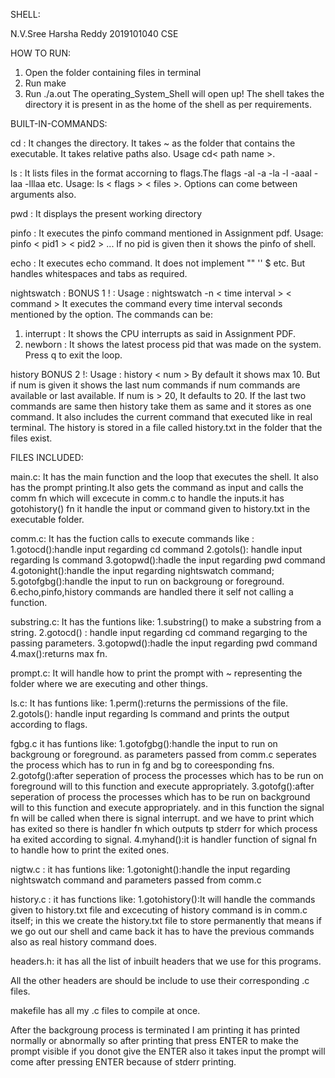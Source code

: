 SHELL:

N.V.Sree Harsha Reddy 2019101040 CSE

HOW TO RUN:

1. Open the folder containing files in terminal
2. Run make
3. Run ./a.out
The operating_System_Shell will open up!
The shell takes the directory it is present in as the home of the shell as per requirements.

BUILT-IN-COMMANDS:

cd :
It changes the directory. It takes ~ as the folder that contains the executable. It takes relative paths also. Usage cd< path name >.

ls :
It lists files in the format accorning to flags.The flags -al -a -la -l -aaal -laa -lllaa etc. Usage: ls < flags > < files >. Options can come between arguments also. 

pwd :
It displays the present working directory

pinfo :
It executes the pinfo command mentioned in Assignment pdf. Usage: pinfo < pid1 > < pid2 > ...
If no pid is given then it shows the pinfo of shell.

echo :
It executes echo command. It does not implement "" '' $ etc. But handles whitespaces and tabs as required.

nightswatch :
BONUS 1 ! : Usage : nightswatch -n < time interval > < command >
It executes the command every time interval seconds mentioned by the option.
The commands can be:
1. interrupt : It shows the CPU interrupts as said in Assignment PDF.
2. newborn : It shows the latest process pid that was made on the system.
Press q to exit the loop.

history
BONUS 2 !: Usage : history < num >
By default it shows max 10. But if num is given it shows the last num commands if num commands are available or last available. If num is > 20, It defaults to 20.
If the last two commands are same then history take them as same and it stores as one command. 
It also includes the current command that executed like in real terminal. The history is stored in a file called history.txt in the folder that the files exist.

FILES INCLUDED:

main.c:
It has the main function and the loop that executes the shell. It also has the prompt printing.It also gets the command as input and calls the comm fn which will excecute in comm.c to handle the inputs.it has gotohistory() fn it handle the input or command given to history.txt in the executable folder.

comm.c:
It has the fuction calls to execute commands like :
1.gotocd():handle input regarding cd command
2.gotols(): handle input regarding ls command
3.gotopwd():hadle the input regarding pwd command
4.gotonight():handle the input regarding nightswatch command;
5.gotofgbg():handle the input to run on backgroung or foreground.
6.echo,pinfo,history commands are handled there it self not calling a function.

substring.c:
It has the funtions like:
1.substring() to make a substring from a string.
2.gotocd() : handle input regarding cd command regarging to the passing parameters.
3.gotopwd():hadle the input regarding pwd command
4.max():returns max fn.

prompt.c:
It will handle how to print the prompt with ~ representing the folder where we are executing and other things.

ls.c:
It has funtions like:
1.perm():returns the permissions of the file.
2.gotols(): handle input regarding ls command and prints the output according to flags.

fgbg.c
it has funtions like:
1.gotofgbg():handle the input to run on backgroung or foreground. as parameters passed from comm.c seperates the process which has to run in fg and bg to coreesponding fns.
2.gotofg():after seperation of process the processes which has to be run on foreground will to this function and execute appropriately.
3.gotofg():after seperation of process the processes which has to be run on background will to this function and execute appropriately. and in this function the signal fn will be called when there is signal interrupt. and we have to print which has exited so there is handler fn which outputs tp stderr for which process ha exited according to signal.
4.myhand():it is handler function of signal fn to handle how to print the exited ones.

nigtw.c :
it has funtions like:
1.gotonight():handle the input regarding nightswatch command and parameters passed from comm.c

history.c :
it has functions like:
1.gotohistory():It will handle the commands given to history.txt file and excecuting of history command is in comm.c itself; in this we create the history.txt file to store permanently that means if we go out our shell and came back it has to have the previous commands also as real history command does.

headers.h:
it has all the list of inbuilt headers that we use for this programs.

All the other headers are should be include to use their corresponding .c files.

makefile has all my .c files to compile at once.

After the backgroung process is terminated I am printing it has printed normally or abnormally so after printing that press ENTER to make the prompt visible if you donot give the ENTER also it takes input the prompt will come after pressing ENTER because of stderr printing.

